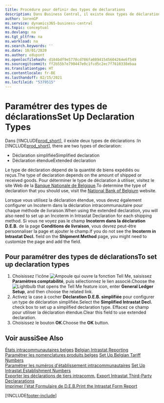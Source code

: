 ```yaml
---
title: Procédure pour définir des types de déclarations
description: Dans Business Central, il existe deux types de déclarations.
author: SorenGP
ms.service: dynamics365-business-central
ms.topic: conceptual
ms.devlang: na
ms.tgt_pltfrm: na
ms.workload: na
ms.search.keywords: ''
ms.date: 10/01/2020
ms.author: edupont
ms.openlocfilehash: d184bdf9e5778cd786fa08941545604264e6f549
ms.sourcegitcommit: ff2b55b7e790447e0c1fcd5c2ec7f7610338ebaa
ms.translationtype: HT
ms.contentlocale: fr-BE
ms.lasthandoff: 02/15/2021
ms.locfileid: "5379515"
---
```

# <a name="set-up-declaration-types"></a><span data-ttu-id="6dade-103">Paramétrer des types de déclarations</span><span class="sxs-lookup"><span data-stu-id="6dade-103">Set Up Declaration Types</span></span>
<span data-ttu-id="6dade-104">Dans [!INCLUDE[prod_short](../../includes/prod_short.md)], il existe deux types de déclarations :</span><span class="sxs-lookup"><span data-stu-id="6dade-104">In [!INCLUDE[prod_short](../../includes/prod_short.md)], there are two types of declaration:</span></span>  

- <span data-ttu-id="6dade-105">Déclaration simplifiée</span><span class="sxs-lookup"><span data-stu-id="6dade-105">Simplified declaration</span></span>  
- <span data-ttu-id="6dade-106">Déclaration étendue</span><span class="sxs-lookup"><span data-stu-id="6dade-106">Extended declaration</span></span>  

<span data-ttu-id="6dade-107">Le type de déclaration dépend de la quantité de biens expédiés ou reçus.</span><span class="sxs-lookup"><span data-stu-id="6dade-107">The type of declaration depends on the amount of shipped or received goods.</span></span> <span data-ttu-id="6dade-108">Pour déterminer le type de déclaration à utiliser, visitez le site Web de la [Banque Nationale de Belgique](https://aka.ms/BelgianNationalBank).</span><span class="sxs-lookup"><span data-stu-id="6dade-108">To determine the type of declaration that you should use, visit the [National Bank of Belgium](https://aka.ms/BelgianNationalBank) website.</span></span>  

<span data-ttu-id="6dade-109">Lorsque vous utilisez la déclaration étendue, vous devez également configurer un Incoterm dans la déclaration intracommunautaire pour chaque méthode de livraison.</span><span class="sxs-lookup"><span data-stu-id="6dade-109">When using the extended declaration, you will also need to set up an Incoterm in Intrastat Declaration for each shipping method.</span></span> <span data-ttu-id="6dade-110">Si vous ne voyez pas le champ **Incoterm dans la déclaration D.E.B.** de la page **Conditions de livraison**, vous devrez peut-être personnaliser la page et ajouter le champ.</span><span class="sxs-lookup"><span data-stu-id="6dade-110">If you do not see the **Incoterm in Intrastat Decl.** field on the **Shipment Method** page, you might need to customize the page and add the field.</span></span>

## <a name="to-set-up-declaration-types"></a><span data-ttu-id="6dade-111">Pour paramétrer des types de déclarations</span><span class="sxs-lookup"><span data-stu-id="6dade-111">To set up declaration types</span></span>  

1.  <span data-ttu-id="6dade-112">Choisissez l'icône ![Ampoule qui ouvre la fonction Tell Me](../../media/ui-search/search_small.png "Dites-moi ce que vous voulez faire"), saisissez **Paramètres comptabilité**, puis sélectionnez le lien associé.</span><span class="sxs-lookup"><span data-stu-id="6dade-112">Choose the ![Lightbulb that opens the Tell Me feature](../../media/ui-search/search_small.png "Tell me what you want to do") icon, enter **General Ledger Setup**, and then choose the related link.</span></span>  
2.  <span data-ttu-id="6dade-113">Activez la case à cocher **Déclaration D.E.B. simplifiée** pour configurer un type de déclaration simplifiée.</span><span class="sxs-lookup"><span data-stu-id="6dade-113">Select the **Simplified Intrastat Decl.** check box to set up a simplified declaration type.</span></span> <span data-ttu-id="6dade-114">Effacez ce champ pour utiliser la déclaration étendue.</span><span class="sxs-lookup"><span data-stu-id="6dade-114">Clear this field to use extended declaration.</span></span>  
3.  <span data-ttu-id="6dade-115">Choisissez le bouton **OK**.</span><span class="sxs-lookup"><span data-stu-id="6dade-115">Choose the **OK** button.</span></span>  

## <a name="see-also"></a><span data-ttu-id="6dade-116">Voir aussi</span><span class="sxs-lookup"><span data-stu-id="6dade-116">See Also</span></span>  
 <span data-ttu-id="6dade-117">[États intracommunautaires belges](belgian-intrastat-reporting.md) </span><span class="sxs-lookup"><span data-stu-id="6dade-117">[Belgian Intrastat Reporting](belgian-intrastat-reporting.md) </span></span>  
 <span data-ttu-id="6dade-118">[Paramétrer les nomenclatures produits belges](how-to-set-up-belgian-tariff-numbers.md) </span><span class="sxs-lookup"><span data-stu-id="6dade-118">[Set Up Belgian Tariff Numbers](how-to-set-up-belgian-tariff-numbers.md) </span></span>  
 <span data-ttu-id="6dade-119">[Paramétrer les numéros d'établissement intracommunautaires](how-to-set-up-intrastat-establishment-numbers.md) </span><span class="sxs-lookup"><span data-stu-id="6dade-119">[Set Up Intrastat Establishment Numbers](how-to-set-up-intrastat-establishment-numbers.md) </span></span>  
 <span data-ttu-id="6dade-120">[Exporter les déclarations de tiers intracomm.](how-to-export-intrastat-third-party-declararations.md) </span><span class="sxs-lookup"><span data-stu-id="6dade-120">[Export Intrastat Third-Party Declararations](how-to-export-intrastat-third-party-declararations.md) </span></span>  
 [<span data-ttu-id="6dade-121">Imprimer l'état Formulaire de D.E.B.</span><span class="sxs-lookup"><span data-stu-id="6dade-121">Print the Intrastat Form Report</span></span>](how-to-print-the-intrastat-form-report.md)


[!INCLUDE[footer-include](../../includes/footer-banner.md)]